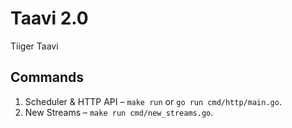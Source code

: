# Taavi 2.0

Tiiger Taavi

## Commands

1. Scheduler & HTTP API – `make run` or `go run cmd/http/main.go`.
2. New Streams – `make run cmd/new_streams.go`.
